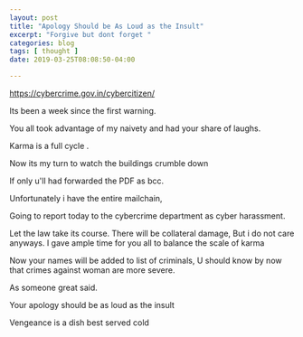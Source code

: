```yaml
---
layout: post
title: "Apology Should be As Loud as the Insult"
excerpt: "Forgive but dont forget "
categories: blog
tags: [ thought ]
date: 2019-03-25T08:08:50-04:00

---
```


https://cybercrime.gov.in/cybercitizen/

Its been a week since the first warning.

You all took advantage of my naivety and had your share of laughs.

Karma is a full cycle .

Now its my turn to watch the buildings crumble down

If only u'll had forwarded the PDF as bcc.

Unfortunately i have the entire mailchain,

Going to report today to the cybercrime department as cyber harassment.

Let the law take its course. There will be collateral damage, But i do not care anyways. I gave ample time for you all to balance the scale of karma

Now your names will be added to list of criminals, U should know by now that crimes against woman are more severe.

As someone great said.

Your apology should be as loud as the insult

Vengeance is a dish best served cold
